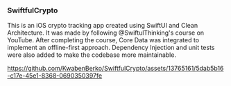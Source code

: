 ### SwiftfulCrypto

This is an iOS crypto tracking app created using SwiftUI and Clean Architecture. It was made by following @SwiftulThinking's course on YouTube. After completing the course, Core Data was integrated to implement an offline-first approach. Dependency Injection and unit tests were also added to make the codebase more maintainable.

https://github.com/KwabenBerko/SwiftfulCrypto/assets/13765161/5dab5b16-c17e-45e1-8368-0690350397fe

